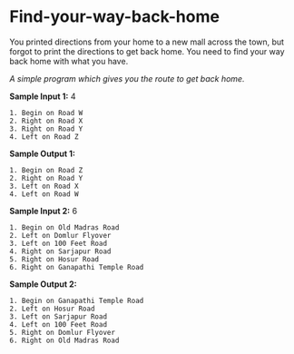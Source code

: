 Find-your-way-back-home
=======================

You printed directions from your home to a new mall across the town, but forgot to print the directions to get back home. 
You need to find your way back home with what you have.

*A simple program which gives you the route to get back home.*

**Sample Input 1:**
4
```
1. Begin on Road W
2. Right on Road X
3. Right on Road Y
4. Left on Road Z
```

**Sample Output 1:**
```
1. Begin on Road Z
2. Right on Road Y
3. Left on Road X
4. Left on Road W
```

**Sample Input 2:**
6
```
1. Begin on Old Madras Road
2. Left on Domlur Flyover
3. Left on 100 Feet Road
4. Right on Sarjapur Road
5. Right on Hosur Road
6. Right on Ganapathi Temple Road
```


**Sample Output 2:**
```
1. Begin on Ganapathi Temple Road
2. Left on Hosur Road
3. Left on Sarjapur Road
4. Left on 100 Feet Road
5. Right on Domlur Flyover
6. Right on Old Madras Road
```

